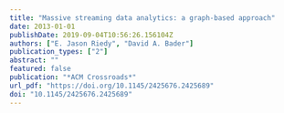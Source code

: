 ```yaml
---
title: "Massive streaming data analytics: a graph-based approach"
date: 2013-01-01
publishDate: 2019-09-04T10:56:26.156104Z
authors: ["E. Jason Riedy", "David A. Bader"]
publication_types: ["2"]
abstract: ""
featured: false
publication: "*ACM Crossroads*"
url_pdf: "https://doi.org/10.1145/2425676.2425689"
doi: "10.1145/2425676.2425689"
---
```


